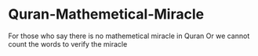 # Quran-Mathemetical-Miracle

For those who say there is no mathemetical miracle in Quran
Or we cannot count the words to verify the miracle

